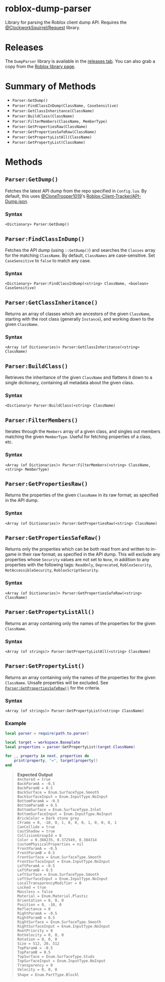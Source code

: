 # roblox-dump-parser
Library for parsing the Roblox client dump API. Requires the [@ClockworkSquirrel/Request](https://github.com/ClockworkSquirrel/request) library.

# Releases
The `DumpParser` library is available in the [releases tab](../../releases/latest). You can also grab a copy from the [Roblox library page](https://www.roblox.com/library/4731644789).

# Summary of Methods
- `Parser:GetDump()`
- `Parser:FindClassInDump(ClassName, CaseSensitive)`
- `Parser:GetClassInheritance(ClassName)`
- `Parser:BuildClass(ClassName)`
- `Parser:FilterMembers(ClassName, MemberType)`
- `Parser:GetPropertiesRaw(ClassName)`
- `Parser:GetPropertiesSafeRaw(ClassName)`
- `Parser:GetPropertyListAll(ClassName)`
- `Parser:GetPropertyList(ClassName)`

# Methods
## `Parser:GetDump()`
Fetches the latest API dump from the repo specified in `Config.lua`. By default, this uses [@CloneTrooper1019](https://github.com/CloneTrooper1019)'s [Roblox-Client-Tracker/API-Dump.json](https://github.com/CloneTrooper1019/Roblox-Client-Tracker/blob/roblox/API-Dump.json).

### Syntax
`<Dictionary> Parser:GetDump()`

## `Parser:FindClassInDump()`
Fetches the API dump (using `::GetDump()`) and searches the `Classes` array for the matching `ClassName`. By default, `ClassNames` are case-sensitive. Set `CaseSensitive` to `false` to match any case.

### Syntax
`<Dictionary> Parser:FindClassInDump(<string> ClassName, <boolean> CaseSensitive)`

## `Parser:GetClassInheritance()`
Returns an array of classes which are ancestors of the given `ClassName`, starting with the root class (generally `Instance`), and working down to the given `ClassName`.

### Syntax
`<Array (of Dictionaries)> Parser:GetClassInheritance(<string> ClassName)`

## `Parser:BuildClass()`
Retrieves the inheritance of the given `ClassName` and flattens it down to a single dictionary, containing all metadata about the given class.

### Syntax
`<Dictionary> Parser:BuildClass(<string> ClassName)`

## `Parser:FilterMembers()`
Iterates through the `Members` array of a given class, and singles out members matching the given `MemberType`. Useful for fetching properties of a class, etc.

### Syntax
`<Array (of Dictionaries)> Parser:FilterMembers(<string> ClassName, <string> MemberType)`

## `Parser:GetPropertiesRaw()`
Returns the properties of the given `ClassName` in its raw format; as specified in the API dump.

### Syntax
`<Array (of Dictionaries)> Parser:GetPropertiesRaw(<string> ClassName)`

## `Parser:GetPropertiesSafeRaw()`
Returns only the properties which can be both read from and written to in-game in their raw format; as specified in the API dump. This will exclude any properties whose `Security` values are not set to `None`, in addition to any properties with the following tags: `ReadOnly`, `Deprecated`, `RobloxSecurity`, `NotAccessibleSecurity`, `RobloxScriptSecurity`.

### Syntax
`<Array (of Dictionaries)> Parser:GetPropertiesSafeRaw(<string> ClassName)`

## `Parser:GetPropertyListAll()`
Returns an array containing only the names of the properties for the given `ClassName`.

### Syntax
`<Array (of strings)> Parser:GetPropertyListAll(<string> ClassName)`

## `Parser:GetPropertyList()`
Returns an array containing only the names of the properties for the given `ClassName`. Unsafe properties will be excluded. See [`Parser:GetPropertiesSafeRaw()`]() for the criteria.

### Syntax
`<Array (of strings)> Parser:GetPropertyList(<string> ClassName)`

### Example
```lua
local parser = require(path.to.parser)

local target = workspace.Baseplate
local properties = parser:GetPropertyList(target.ClassName)

for _, property in next, properties do
    print(property, "=", target[property])
end
```

> **Expected Output**\
> `Anchored = true`\
> `BackParamA = -0.5`\
> `BackParamB = 0.5`\
> `BackSurface = Enum.SurfaceType.Smooth`\
> `BackSurfaceInput = Enum.InputType.NoInput`\
> `BottomParamA = -0.5`\
> `BottomParamB = 0.5`\
> `BottomSurface = Enum.SurfaceType.Inlet`\
> `BottomSurfaceInput = Enum.InputType.NoInput`\
> `BrickColor = Dark stone grey`\
> `CFrame = 0, -10, 0, 1, 0, 0, 0, 1, 0, 0, 0, 1`\
> `CanCollide = true`\
> `CastShadow = true`\
> `CollisionGroupId = 0`\
> `Color = 0.388235, 0.372549, 0.384314`\
> `CustomPhysicalProperties = nil`\
> `FrontParamA = -0.5`\
> `FrontParamB = 0.5`\
> `FrontSurface = Enum.SurfaceType.Smooth`\
> `FrontSurfaceInput = Enum.InputType.NoInput`\
> `LeftParamA = -0.5`\
> `LeftParamB = 0.5`\
> `LeftSurface = Enum.SurfaceType.Smooth`\
> `LeftSurfaceInput = Enum.InputType.NoInput`\
> `LocalTransparencyModifier = 0`\
> `Locked = true`\
> `Massless = false`\
> `Material = Enum.Material.Plastic`\
> `Orientation = 0, 0, 0`\
> `Position = 0, -10, 0`\
> `Reflectance = 0`\
> `RightParamA = -0.5`\
> `RightParamB = 0.5`\
> `RightSurface = Enum.SurfaceType.Smooth`\
> `RightSurfaceInput = Enum.InputType.NoInput`\
> `RootPriority = 0`\
> `RotVelocity = 0, 0, 0`\
> `Rotation = 0, 0, 0`\
> `Size = 512, 20, 512`\
> `TopParamA = -0.5`\
> `TopParamB = 0.5`\
> `TopSurface = Enum.SurfaceType.Studs`\
> `TopSurfaceInput = Enum.InputType.NoInput`\
> `Transparency = 0`\
> `Velocity = 0, 0, 0`\
> `Shape = Enum.PartType.Block`\
